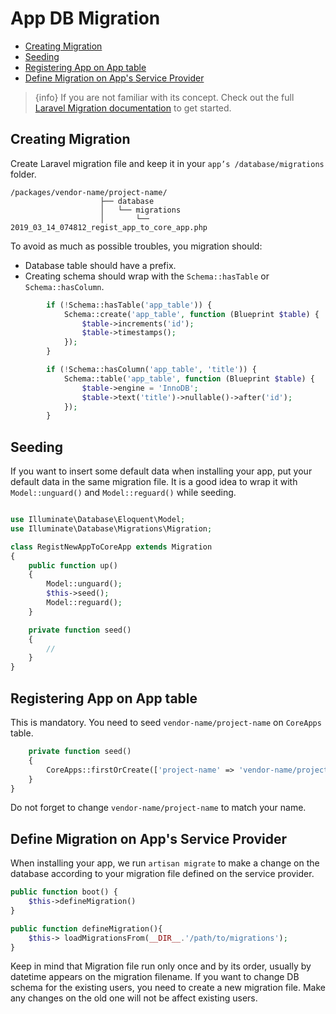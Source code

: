 # App DB Migration

- [Creating Migration](#creating-migration)
- [Seeding](#seeding)
- [Registering App on App table](#registering-app-on-app-table)
- [Define Migration on App's Service Provider](#define-migration-on-apps-service-provider)

> {info} If you are not familiar with its concept. Check out the full [Laravel Migration documentation](https://laravel.com/docs/5.8/migrations) to get started.

## Creating Migration

Create Laravel migration file and keep it in your `app’s /database/migrations` folder.

```text
/packages/vendor-name/project-name/
                    ├── database
                    │   └── migrations
                    │       └── 2019_03_14_074812_regist_app_to_core_app.php
```

To avoid as much as possible troubles, you migration should:

- Database table should have a prefix.
- Creating schema should wrap with the `Schema::hasTable` or `Schema::hasColumn`.

```php
        if (!Schema::hasTable('app_table')) {
            Schema::create('app_table', function (Blueprint $table) {
                $table->increments('id');
                $table->timestamps();
            });
        }

        if (!Schema::hasColumn('app_table', 'title')) {
            Schema::table('app_table', function (Blueprint $table) {
                $table->engine = 'InnoDB';
                $table->text('title')->nullable()->after('id');
            });
        }
```

## Seeding

If you want to insert some default data when installing your app, put your default data in the same migration file. It is a good idea to wrap it with `Model::unguard()` and `Model::reguard()` while seeding.

```php

use Illuminate\Database\Eloquent\Model;
use Illuminate\Database\Migrations\Migration;

class RegistNewAppToCoreApp extends Migration
{
    public function up()
    {
        Model::unguard();
        $this->seed();
        Model::reguard();
    }

    private function seed()
    {
        //
    }
}
```

## Registering App on App table

This is mandatory. You need to seed `vendor-name/project-name` on `CoreApps` table.

```php
    private function seed()
    {
        CoreApps::firstOrCreate(['project-name' => 'vendor-name/project-name']);
    }
}
```

Do not forget to change `vendor-name/project-name` to match your name.

## Define Migration on App's Service Provider

When installing your app, we run `artisan migrate` to make a change on the database according to your migration file defined on the service provider.

```php
public function boot() {
    $this->defineMigration()
}

public function defineMigration(){
    $this-> loadMigrationsFrom(__DIR__.'/path/to/migrations');
}
```

Keep in mind that Migration file run only once and by its order, usually by datetime appears on the migration filename. If you want to change DB schema for the existing users, you need to create a new migration file. Make any changes on the old one will not be affect existing users.
